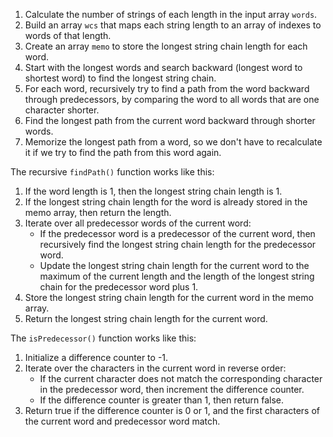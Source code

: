 1. Calculate the number of strings of each length in the input array `words`.
2. Build an array `wcs` that maps each string length to an array of indexes to words of that length.
3. Create an array `memo` to store the longest string chain length for each word.
4. Start with the longest words and search backward (longest word to shortest word) to find the longest string chain.
5. For each word, recursively try to find a path from the word backward through predecessors, by comparing the word to all words that are one character shorter.
6. Find the longest path from the current word backward through shorter words.
7. Memorize the longest path from a word, so we don't have to recalculate it if we try to find the path from this word again.

The recursive `findPath()` function works like this:

1. If the word length is 1, then the longest string chain length is 1.
2. If the longest string chain length for the word is already stored in the memo array, then return the length.
3. Iterate over all predecessor words of the current word:
    * If the predecessor word is a predecessor of the current word, then recursively find the longest string chain length for the predecessor word.
    * Update the longest string chain length for the current word to the maximum of the current length and the length of the longest string chain for the predecessor word plus 1.
4. Store the longest string chain length for the current word in the memo array.
5. Return the longest string chain length for the current word.

The `isPredecessor()` function works like this:

1. Initialize a difference counter to -1.
2. Iterate over the characters in the current word in reverse order:
    * If the current character does not match the corresponding character in the predecessor word, then increment the difference counter.
    * If the difference counter is greater than 1, then return false.
3. Return true if the difference counter is 0 or 1, and the first characters of the current word and predecessor word match.
